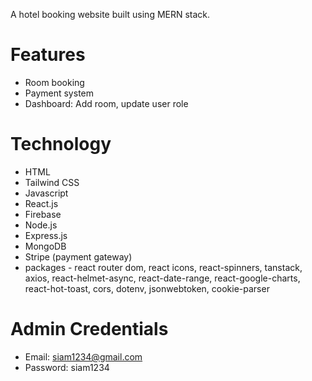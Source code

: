 A hotel booking website built using MERN stack.

# Features

- Room booking
- Payment system
- Dashboard: Add room, update user role

# Technology

- HTML
- Tailwind CSS
- Javascript
- React.js
- Firebase
- Node.js
- Express.js
- MongoDB
- Stripe (payment gateway)
- packages - react router dom, react icons, react-spinners, tanstack, axios, react-helmet-async, react-date-range, react-google-charts, react-hot-toast, cors, dotenv, jsonwebtoken, cookie-parser

# Admin Credentials
- Email: siam1234@gmail.com
- Password: siam1234
